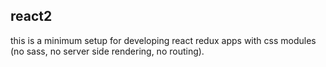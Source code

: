 ## react2

this is a minimum setup for developing react redux apps with css modules (no sass, no server side rendering, no routing).
